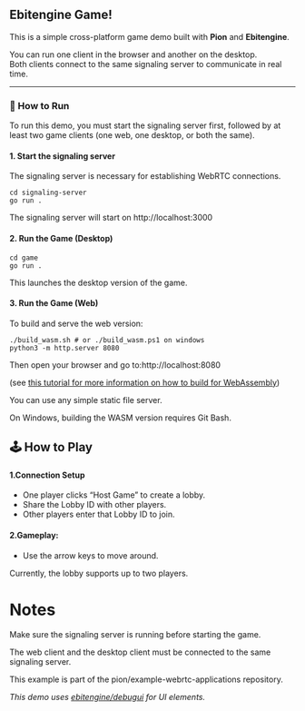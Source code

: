 ## Ebitengine Game!

This is a simple cross-platform game demo built with **Pion** and **Ebitengine**.

You can run one client in the browser and another on the desktop.  
Both clients connect to the same signaling server to communicate in real time.

---

### 🚀 How to Run
To run this demo, you must start the signaling server first, followed by at least two game clients (one web, one desktop, or both the same).

#### 1. Start the signaling server
The signaling server is necessary for establishing WebRTC connections.
```
cd signaling-server
go run . 
```
The signaling server will start on http://localhost:3000

#### 2. Run the Game (Desktop)

```
cd game
go run .
```
This launches the desktop version of the game.

#### 3. Run the Game (Web)
To build and serve the web version:
```
./build_wasm.sh # or ./build_wasm.ps1 on windows
python3 -m http.server 8080
```
Then open your browser and go to:http://localhost:8080

(see [this tutorial for more information on how to build for WebAssembly](https://ebitengine.org/en/documents/webassembly.html))

 You can use any simple static file server.
 
On Windows, building the WASM version requires Git Bash.


## 🕹️ How to Play

#### 1.Connection Setup

* One player clicks “Host Game” to create a lobby.
* Share the Lobby ID with other players.
* Other players enter that Lobby ID to join.

#### 2.Gameplay:

* Use the arrow keys to move around.

Currently, the lobby supports up to two players.

# Notes

Make sure the signaling server is running before starting the game.

The web client and the desktop client must be connected to the same signaling server.

This example is part of the pion/example-webrtc-applications
repository.


*This demo uses [ebitengine/debugui](https://github.com/ebitengine/debugui) for UI elements.*


